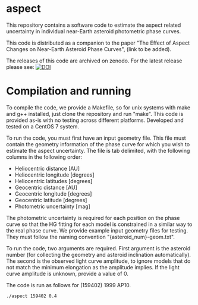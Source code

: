 # aspect
This repository contains a software code to estimate the aspect related uncertainty in individual near-Earth asteroid photometric phase curves.

This code is distributed as a companion to the paper "The Effect of Aspect Changes on Near-Earth Asteroid Phase Curves", (link to be added). 

The releases of this code are archived on zenodo.
For the latest release please see:   [![DOI](https://zenodo.org/badge/DOI/10.5281/zenodo.6062631.svg)](https://doi.org/10.5281/zenodo.6062631)

# Compilation and running

To compile the code, we provide a Makefile, so for unix systems with make and g++ installed, just clone the repository and run "make".
This code is provided as-is with no testing across different platforms.
Developed and tested on a CentOS 7 system.

To run the code, you must first have an input geometry file.
This file must contain the geometry information of the phase curve for which you wish to estimate the aspect uncertainty.
The file is tab delimited, with the following columns in the following order:

* Heliocentric distance [AU]
* Heliocentric longitude [degrees]
* Heliocentric latitudes [degrees]
* Geocentric distance [AU]
* Geocentric longitude [degrees]
* Geocentric latitude [degrees]
* Photometric uncertainty [mag]

The photometric uncertainty is required for each position on the phase curve so that the HG fitting for each model is constrained in a similar way to the real phase curve.
We provide example input geometry files for testing.
They must follow the naming convention "{asteroid_num}-geom.txt".

To run the code, two arguments are required.
First argument is the asteroid number (for collecting the geometry and asteroid inclination automatically).
The second is the observed light curve amplitude, to ignore models that do not match the minimum elongation as the amplitude implies.
If the light curve amplitude is unknown, provide a value of 0.

The code is run as follows for (159402) 1999 AP10.

    ./aspect 159402 0.4

